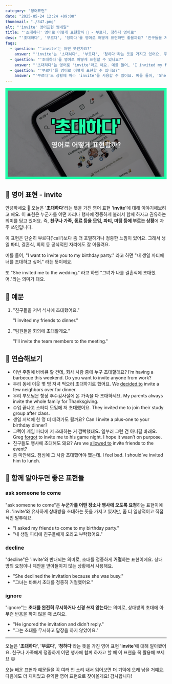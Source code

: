 ```yaml
---
category: "영어표현"
date: "2025-05-24 12:24 +09:00"
thumbnail: "./347.png"
alt: "'invite' 영어표현 썸네일"
title: "'초대하다' 영어로 어떻게 표현할까 🎉 - 부르다, 청하다 영어로"
desc: "'초대하다', '부르다', '청하다'를 영어로 어떻게 표현하면 좋을까요? '친구들을 저녁 식사에 초대했어요.', '팀원들을 회의에 초대할게요.' 등을 영어로 표현하는 법을 배워봅시다. 다양한 예문을 통해서 연습하고 본인의 표현으로 만들어 보세요."
faqs:
  - question: "'invite'는 어떤 뜻인가요?"
    answer: "'invite'는 '초대하다', '부르다', '청하다'라는 뜻을 가지고 있어요. 주로 친구나 가족, 동료를 모임이나 파티, 미팅 등에 정중하게 부를 때 사용해요."
  - question: "'초대하다'를 영어로 어떻게 표현할 수 있나요?"
    answer: "'초대하다'는 영어로 'invite'라고 해요. 예를 들어, 'I invited my friends to dinner.'는 '친구들을 저녁 식사에 초대했어요.'라는 뜻이에요."
  - question: "'부르다'를 영어로 어떻게 표현할 수 있나요?"
    answer: "'부르다'도 상황에 따라 'invite'를 사용할 수 있어요. 예를 들어, 'She invited me to the wedding.'은 '그녀가 나를 결혼식에 불렀어.'라는 뜻이에요."
---
```


!['invite' 영어표현 썸네일](./347.png)

## 🌟 영어 표현 - invite

안녕하세요 👋 오늘은 '**초대하다**'라는 뜻을 가진 영어 표현 '**invite**'에 대해 이야기해보려고 해요. 이 표현은 누군가를 어떤 자리나 행사에 정중하게 불러서 함께 하자고 권유하는 의미를 담고 있어요. 즉, **친구나 가족, 동료 등을 모임, 파티, 미팅 등에 부르는 상황**에 자주 쓰인답니다.

이 표현은 단순히 부르다('call')보다 좀 더 포멀하거나 정중한 느낌이 있어요. 그래서 생일 파티, 결혼식, 회의 등 공식적인 자리에도 잘 어울려요.

예를 들어, "I want to invite you to my birthday party." 라고 하면 "내 생일 파티에 너를 초대하고 싶어." 라는 뜻이에요.

또 "She invited me to the wedding." 라고 하면 "그녀가 나를 결혼식에 초대했어."라는 의미가 돼요.

## 📖 예문

1. "친구들을 저녁 식사에 초대했어요."

   "I invited my friends to dinner."

2. "팀원들을 회의에 초대할게요."

   "I'll invite the team members to the meeting."

## 💬 연습해보기

<ul data-interactive-list>
  <li data-interactive-item>
    <span data-toggler>이번 주말에 바비큐 할 건데, 회사 사람 중에 누구 초대할래요?</span>
    <span data-answer>I’m having a barbecue this weekend. Do you want to invite anyone from work?</span>
  </li>
  <li data-interactive-item>
    <span data-toggler>우리 동네 이웃 몇 명 저녁 먹으러 초대하기로 했어요.</span>
    <span data-answer>We <a href="/blog/in-english/062.decide-to/">decided to</a> invite a few neighbors over for dinner.</span>
  </li>
  <li data-interactive-item>
    <span data-toggler>우리 부모님은 항상 추수감사절에 온 가족을 다 초대하세요.</span>
    <span data-answer>My parents always invite the whole family for Thanksgiving.</span>
  </li>
  <li data-interactive-item>
    <span data-toggler>수업 끝나고 스터디 모임에 저 초대했어요.</span>
    <span data-answer>They invited me to join their study group after class.</span>
  </li>
  <li data-interactive-item>
    <span data-toggler>생일 저녁에 한 명 더 데려가도 될까요?</span>
    <span data-answer>Can I invite a plus-one to your birthday dinner?</span>
  </li>
  <li data-interactive-item>
    <span data-toggler>그렉이 게임 파티에 저 초대하는 거 깜빡했대요. 일부러 그런 건 아니길 바래요.</span>
    <span data-answer>Greg <a href="/blog/in-english/023.forget/">forgot</a> to invite me to his game night. I hope it wasn’t on purpose.</span>
  </li>
  <li data-interactive-item>
    <span data-toggler>친구들도 행사에 초대해도 돼요?</span>
    <span data-answer>Are we <a href="/blog/in-english/027.allow-to-do/">allowed to</a> invite friends to the event?</span>
  </li>
  <li data-interactive-item>
    <span data-toggler>좀 미안해요. 점심에 그 사람 초대했어야 했는데.</span>
    <span data-answer>I feel bad. I should’ve invited him to lunch.</span>
  </li>
</ul>

## 🤝 함께 알아두면 좋은 표현들

### ask someone to come

"ask someone to come"은 **누군가를 어떤 장소나 행사에 오도록 요청**하는 표현이에요. 'invite'와 유사하게 상대방을 초대하는 뜻을 가지고 있지만, 좀 더 일상적이고 직접적인 말투예요.

- "I asked my friends to come to my birthday party."
- "내 생일 파티에 친구들에게 오라고 부탁했어요."

### decline

"decline"은 'invite'와 반대되는 의미로, 초대를 정중하게 **거절**하는 표현이에요. 상대방의 요청이나 제안을 받아들이지 않는 상황에서 사용해요.

- "She declined the invitation because she was busy."
- "그녀는 바빠서 초대를 정중히 거절했어요."

### ignore

"ignore"는 **초대를 완전히 무시하거나 신경 쓰지 않는다**는 의미로, 상대방의 초대에 아무런 반응을 하지 않을 때 쓰여요.

- "He ignored the invitation and didn't reply."
- "그는 초대를 무시하고 답장을 하지 않았어요."

---

오늘은 '**초대하다**', '**부르다**', '**청하다**'라는 뜻을 가진 영어 표현 '**invite**'에 대해 알아봤어요. 친구나 가족에게 정중하게 어떤 행사에 함께 하자고 할 때 이 표현을 꼭 활용해 보세요 😊

오늘 배운 표현과 예문들을 꼭 여러 번 소리 내서 읽어보면 더 기억에 오래 남을 거예요. 다음에도 더 재미있고 유익한 영어 표현으로 찾아올게요! 감사합니다!
